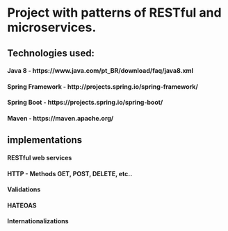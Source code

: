 # Project with patterns of RESTful and microservices.

## Technologies used:

<h4>Java 8 - https://www.java.com/pt_BR/download/faq/java8.xml</h4>
<h4>Spring Framework - http://projects.spring.io/spring-framework/</h4>
<h4>Spring Boot - https://projects.spring.io/spring-boot/</h4>
<h4>Maven - https://maven.apache.org/</h4>

## implementations

<h4>RESTful web services</h4>
<h4>HTTP - Methods GET, POST, DELETE, etc..</h4>
<h4>Validations</h4>
<h4>HATEOAS</h4>
<h4>Internationalizations</h4>